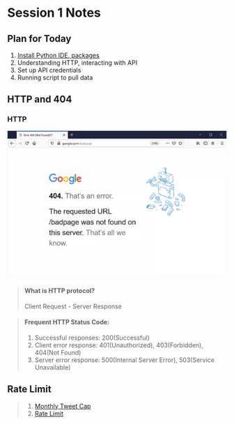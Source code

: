 # Session 1 Notes

## Plan for Today
1. [Install Python IDE, packages](Python_IDE_Setup.md)
2. Understanding HTTP, interacting with API
3. Set up API credentials
4. Running script to pull data


## HTTP and 404

### HTTP
![404](source/google404.webp)

>  #### What is HTTP protocol?
>  Client Request - Server Response

> #### Frequent HTTP Status Code:
> 1. Successful responses: 200(Successful)
> 2. Client error response: 401(Unauthorized), 403(Forbidden), 404(Not Found)
> 3. Server error response: 500(Internal Server Error), 503(Service Unavailable)

## Rate Limit
> 1. [Monthly Tweet Cap](https://developer.twitter.com/en/portal/dashboard)
> 2. [Rate Limit](https://developer.twitter.com/en/portal/products)
